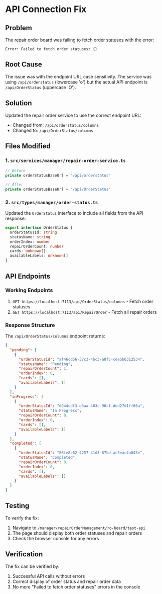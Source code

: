 # API Connection Fix

## Problem
The repair order board was failing to fetch order statuses with the error:
```
Error: Failed to fetch order statuses: {}
```

## Root Cause
The issue was with the endpoint URL case sensitivity. The service was using `/api/orderstatus` (lowercase 'o') but the actual API endpoint is `/api/OrderStatus` (uppercase 'O').

## Solution
Updated the repair order service to use the correct endpoint URL:
- Changed from: `/api/orderstatus/columns`
- Changed to: `/api/OrderStatus/columns`

## Files Modified

### 1. `src/services/manager/repair-order-service.ts`
```typescript
// Before
private orderStatusBaseUrl = "/api/orderstatus"

// After
private orderStatusBaseUrl = "/api/OrderStatus"
```

### 2. `src/types/manager/order-status.ts`
Updated the `OrderStatus` interface to include all fields from the API response:
```typescript
export interface OrderStatus {
  orderStatusId: string
  statusName: string
  orderIndex: number
  repairOrderCount: number
  cards: unknown[]
  availableLabels: unknown[]
}
```

## API Endpoints

### Working Endpoints
1. `GET https://localhost:7113/api/OrderStatus/columns` - Fetch order statuses
2. `GET https://localhost:7113/api/RepairOrder` - Fetch all repair orders

### Response Structure
The `/api/OrderStatus/columns` endpoint returns:
```json
{
  "pending": [
    {
      "orderStatusId": "af46cd56-37c3-4bc3-a8fc-cea5b6312534",
      "statusName": "Pending",
      "repairOrderCount": 1,
      "orderIndex": 0,
      "cards": [],
      "availableLabels": []
    }
  ],
  "inProgress": [
    {
      "orderStatusId": "d944cdf3-d3aa-403c-90cf-ded27d1ff66a",
      "statusName": "In Progress",
      "repairOrderCount": 0,
      "orderIndex": 0,
      "cards": [],
      "availableLabels": []
    }
  ],
  "completed": [
    {
      "orderStatusId": "86fe8c62-4257-41d3-87bd-ac5eac4a843e",
      "statusName": "Completed",
      "repairOrderCount": 0,
      "orderIndex": 0,
      "cards": [],
      "availableLabels": []
    }
  ]
}
```

## Testing
To verify the fix:
1. Navigate to `/manager/repairOrderManagement/ro-board/test-api`
2. The page should display both order statuses and repair orders
3. Check the browser console for any errors

## Verification
The fix can be verified by:
1. Successful API calls without errors
2. Correct display of order status and repair order data
3. No more "Failed to fetch order statuses" errors in the console